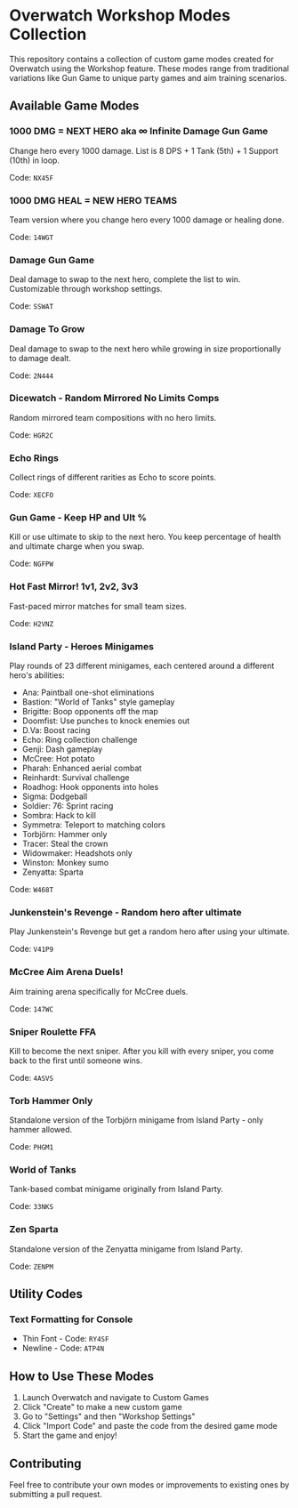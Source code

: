 # Overwatch Workshop Modes Collection

This repository contains a collection of custom game modes created for Overwatch using the Workshop feature. These modes range from traditional variations like Gun Game to unique party games and aim training scenarios.


## Available Game Modes


### 1000 DMG = NEXT HERO aka ∞ Infinite Damage Gun Game
Change hero every 1000 damage. List is 8 DPS + 1 Tank (5th) + 1 Support (10th) in loop.

Code: `NX45F`


### 1000 DMG HEAL = NEW HERO TEAMS
Team version where you change hero every 1000 damage or healing done.

Code: `14WGT`


### Damage Gun Game
Deal damage to swap to the next hero, complete the list to win. Customizable through workshop settings.

Code: `SSWAT`


### Damage To Grow
Deal damage to swap to the next hero while growing in size proportionally to damage dealt.

Code: `2N444`


### Dicewatch - Random Mirrored No Limits Comps
Random mirrored team compositions with no hero limits.

Code: `HGR2C`


### Echo Rings
Collect rings of different rarities as Echo to score points.

Code: `XECFO`


### Gun Game - Keep HP and Ult %
Kill or use ultimate to skip to the next hero. You keep percentage of health and ultimate charge when you swap.

Code: `NGFPW`


### Hot Fast Mirror! 1v1, 2v2, 3v3
Fast-paced mirror matches for small team sizes.

Code: `H2VNZ`


### Island Party - Heroes Minigames
Play rounds of 23 different minigames, each centered around a different hero's abilities:
- Ana: Paintball one-shot eliminations
- Bastion: "World of Tanks" style gameplay
- Brigitte: Boop opponents off the map
- Doomfist: Use punches to knock enemies out
- D.Va: Boost racing
- Echo: Ring collection challenge
- Genji: Dash gameplay
- McCree: Hot potato
- Pharah: Enhanced aerial combat
- Reinhardt: Survival challenge
- Roadhog: Hook opponents into holes
- Sigma: Dodgeball
- Soldier: 76: Sprint racing
- Sombra: Hack to kill
- Symmetra: Teleport to matching colors
- Torbjörn: Hammer only
- Tracer: Steal the crown
- Widowmaker: Headshots only
- Winston: Monkey sumo
- Zenyatta: Sparta

Code: `W468T`


### Junkenstein's Revenge - Random hero after ultimate
Play Junkenstein's Revenge but get a random hero after using your ultimate.

Code: `V41P9`


### McCree Aim Arena Duels!
Aim training arena specifically for McCree duels.

Code: `147WC`


### Sniper Roulette FFA
Kill to become the next sniper. After you kill with every sniper, you come back to the first until someone wins.

Code: `4ASVS`


### Torb Hammer Only
Standalone version of the Torbjörn minigame from Island Party - only hammer allowed.

Code: `PHGM1`


### World of Tanks
Tank-based combat minigame originally from Island Party.

Code: `33NKS`


### Zen Sparta
Standalone version of the Zenyatta minigame from Island Party.

Code: `ZENPM`



## Utility Codes


### Text Formatting for Console
- Thin Font - Code: `RY4SF`
- Newline - Code: `ATP4N`



## How to Use These Modes

1. Launch Overwatch and navigate to Custom Games
2. Click "Create" to make a new custom game
3. Go to "Settings" and then "Workshop Settings"
4. Click "Import Code" and paste the code from the desired game mode
5. Start the game and enjoy!



## Contributing

Feel free to contribute your own modes or improvements to existing ones by submitting a pull request.